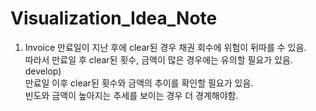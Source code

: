 # Visualization_Idea_Note

1. Invoice 만료일이 지난 후에 clear된 경우 채권 회수에 위험이 뒤따를 수 있음.</br> 따라서 만료일 후 clear된 횟수, 금액이 많은 경우에는 유의할 필요가 있음.</br>
develop) </br>
만료일 이후 clear된 횟수와 금액의 추이를 확인할 필요가 있음.</br> 빈도와 금액이 높아지는 추세를 보이는 경우 더 경계해야함.
